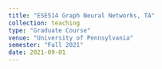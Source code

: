 ```yaml
---
title: "ESE514 Graph Neural Networks, TA"
collection: teaching
type: "Graduate Course"
venue: "University of Pennsylvania"
semester: "Fall 2021"
date: 2021-09-01
---
```

